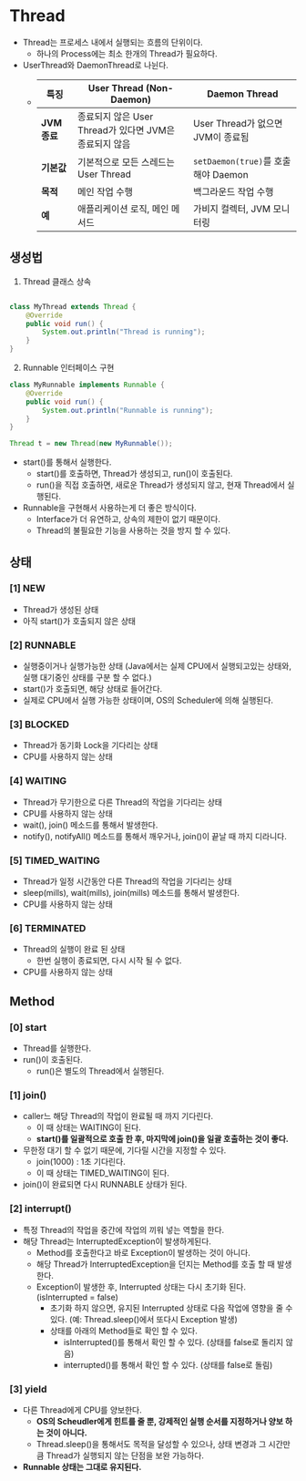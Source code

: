 # Thread
- Thread는 프로세스 내에서 실행되는 흐름의 단위이다.
  - 하나의 Process에는 최소 한개의 Thread가 필요하다.
- UserThread와 DaemonThread로 나뉜다.
  - | **특징**                 | **User Thread (Non-Daemon)**          | **Daemon Thread**                  |
    |--------------------------|---------------------------------------|------------------------------------|
    | **JVM 종료**             | 종료되지 않은 User Thread가 있다면 JVM은 종료되지 않음 | User Thread가 없으면 JVM이 종료됨 |
    | **기본값**               | 기본적으로 모든 스레드는 User Thread | `setDaemon(true)`를 호출해야 Daemon |
    | **목적**                 | 메인 작업 수행                       | 백그라운드 작업 수행              |
    | **예**                   | 애플리케이션 로직, 메인 메서드        | 가비지 컬렉터, JVM 모니터링       |


## 생성법
1. Thread 클래스 상속
```java

class MyThread extends Thread {
    @Override
    public void run() {
        System.out.println("Thread is running");
    }
}
```

2. Runnable 인터페이스 구현
```java
class MyRunnable implements Runnable {
    @Override
    public void run() {
        System.out.println("Runnable is running");
    }
}

Thread t = new Thread(new MyRunnable());
```
- start()를 통해서 실행한다.
  - start()를 호출하면, Thread가 생성되고, run()이 호출된다.
  - run()을 직접 호출하면, 새로운 Thread가 생성되지 않고, 현재 Thread에서 실행된다.
- Runnable을 구현해서 사용하는게 더 좋은 방식이다.
  - Interface가 더 유연하고, 상속의 제한이 없기 때문이다.
  - Thread의 불필요한 기능을 사용하는 것을 방지 할 수 있다.


## 상태
### [1] NEW
  - Thread가 생성된 상태
  - 아직 start()가 호출되지 않은 상태
### [2] RUNNABLE
  - 실행중이거나 실행가능한 상태 (Java에서는 실제 CPU에서 실행되고있는 상태와, 실행 대기중인 상태를 구분 할 수 없다.)
  - start()가 호출되면, 해당 상태로 들어간다.
  - 실제로 CPU에서 실행 가능한 상태이며, OS의 Scheduler에 의해 실행된다. 
### [3] BLOCKED
  - Thread가 동기화 Lock을 기다리는 상태
  - CPU를 사용하지 않는 상태
### [4] WAITING
  - Thread가 무기한으로 다른 Thread의 작업을 기다리는 상태
  - CPU를 사용하지 않는 상태
  - wait(), join() 메소드를 통해서 발생한다.
  - notify(), notifyAll() 메소드를 통해서 깨우거나, join()이 끝날 때 까지 디라니다. 
### [5] TIMED_WAITING
  - Thread가 일정 시간동안 다른 Thread의 작업을 기다리는 상태
  - sleep(mills), wait(mills), join(mills) 메소드를 통해서 발생한다.
  - CPU를 사용하지 않는 상태
### [6] TERMINATED
  - Thread의 실행이 완료 된 상태
    - 한번 실행이 종료되면, 다시 시작 될 수 없다.
  - CPU를 사용하지 않는 상태


## Method

### [0] start
- Thread를 실행한다.
- run()이 호출된다.
  - run()은 별도의  Thread에서 실행된다.

### [1] join()
- caller느 해당 Thread의 작업이 완료될 때 까지 기다린다.
  - 이 때 상태는 WAITING이 된다.
  - **start()를 일괄적으로 호출 한 후, 마지막에 join()을 일괄 호출하는 것이 좋다.**
- 무한정 대기 할 수 없기 때문에, 기다릴 시간을 지정할 수 있다.
  - join(1000) : 1초 기다린다.
  - 이 때 상태는 TIMED_WAITING이 된다.
- join()이 완료되면 다시 RUNNABLE 상태가 된다.

### [2] interrupt()
- 특정 Thread의 작업을 중간에 작업의 끼워 넣는 역할을 한다.
- 해당 Thread는 InterruptedException이 발생하게된다.
  - Method를 호출한다고 바로 Exception이 발생하는 것이 아니다.
  - 해당 Thread가 InterruptedException을 던지는 Method를 호출 할 때 발생한다. 
  - Exception이 발생한 후, Interrupted 상태는 다시 초기화 된다. (isInterrupted = false)
    - 초기화 하지 않으면, 유지된 Interrupted 상태로 다음 작업에 영향을 줄 수 있다. (예: Thread.sleep()에서 또다시 Exception 발생)
    - 상태를 아래의 Method들로 확인 할 수 있다.
      - isInterrupted()를 통해서 확인 할 수 있다. (상태를 false로 돌리지 않음)
      - interrupted()를 통해서 확인 할 수 있다. (상태를 false로 돌림)

### [3] yield
- 다른 Thread에게 CPU를 양보한다.
  - **OS의 Scheudler에게 힌트를 줄 뿐, 강제적인 실행 순서를 지정하거나 양보 하는 것이 아니다.** 
  - Thread.sleep()을 통해서도 목적을 달성할 수 있으나, 상태 변경과 그 시간만큼 Thread가 실행되지 않는 단점을 보완 가능하다.
- **Runnable 상태는 그대로 유지된다.**